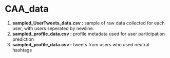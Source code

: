 # CAA_data

1. **sampled_UserTweets_data.csv :**  sample of raw data collected for each user, with users seperated by newline.
2. **sampled_profile_data.csv :**  profile metadata used for user participation prediction
3. **sampled_profile_data.csv :** tweets from users who used neutral hashtags
